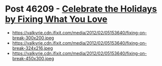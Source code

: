 # Post 46209 - [Celebrate the Holidays by Fixing What You Love](https://www.ifixit.com/News/46209/celebrate-the-holidays-by-fixing-what-you-love)

- https://valkyrie.cdn.ifixit.com/media/2012/02/05153640/fixing-on-break-300x200.jpeg
- https://valkyrie.cdn.ifixit.com/media/2012/02/05153640/fixing-on-break-324x216.jpeg
- https://valkyrie.cdn.ifixit.com/media/2012/02/05153640/fixing-on-break-450x300.jpeg
